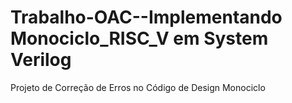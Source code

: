 # Trabalho-OAC--Implementando Monociclo_RISC_V em System Verilog
Projeto de Correção de Erros no Código de Design Monociclo

